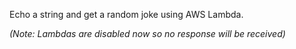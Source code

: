 Echo a string and get a random joke using AWS Lambda.

*(Note: Lambdas are disabled now so no response will be received)*
